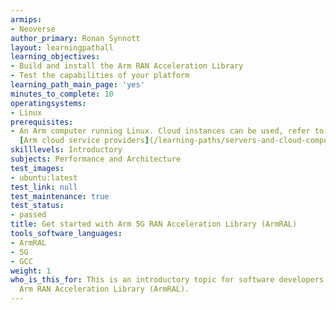```yaml
---
armips:
- Neoverse
author_primary: Ronan Synnott
layout: learningpathall
learning_objectives:
- Build and install the Arm RAN Acceleration Library
- Test the capabilities of your platform
learning_path_main_page: 'yes'
minutes_to_complete: 10
operatingsystems:
- Linux
prerequisites:
- An Arm computer running Linux. Cloud instances can be used, refer to the list of
  [Arm cloud service providers](/learning-paths/servers-and-cloud-computing/csp/).
skilllevels: Introductory
subjects: Performance and Architecture
test_images:
- ubuntu:latest
test_link: null
test_maintenance: true
test_status:
- passed
title: Get started with Arm 5G RAN Acceleration Library (ArmRAL)
tools_software_languages:
- ArmRAL
- 5G
- GCC
weight: 1
who_is_this_for: This is an introductory topic for software developers new to the
  Arm RAN Acceleration Library (ArmRAL).
---
```


